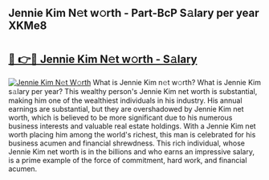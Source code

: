 ## Jennie Kim N𝚎t w𝚘rth - Part-BcP S𝚊lary per year XKMe8

# <h2><a href="http://gc543rm.nevu.top/?p=Jennie+Kim">🔗 👉🔴 Jennie Kim N𝚎t w𝚘rth - S𝚊lary</a></h2>

[![Jennie Kim N𝚎t W𝚘rth](https://i.imgur.com/Oavwk0R.jpeg)](http://gc543rm.nevu.top/?p=Jennie+Kim)
What is Jennie Kim n𝚎t w𝚘rth? What is Jennie Kim s𝚊lary per year?
This wealthy person's Jennie Kim net worth is substantial, making him one of the wealthiest individuals in his industry. His annual earnings are substantial, but they are overshadowed by Jennie Kim net worth, which is believed to be more significant due to his numerous business interests and valuable real estate holdings. With a Jennie Kim net worth placing him among the world's richest, this man is celebrated for his business acumen and financial shrewdness. This rich individual, whose Jennie Kim net worth is in the billions and who earns an impressive salary, is a prime example of the force of commitment, hard work, and financial acumen.
